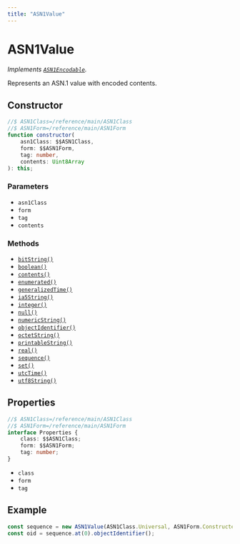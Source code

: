 ```yaml
---
title: "ASN1Value"
---
```


# ASN1Value

_Implements [`ASN1Encodable`](/reference/main/ASN1Encodable)._

Represents an ASN.1 value with encoded contents.

## Constructor

```ts
//$ ASN1Class=/reference/main/ASN1Class
//$ ASN1Form=/reference/main/ASN1Form
function constructor(
	asn1Class: $$ASN1Class,
	form: $$ASN1Form,
	tag: number,
	contents: Uint8Array
): this;
```

### Parameters

- `asn1Class`
- `form`
- `tag`
- `contents`

### Methods

- [`bitString()`](/reference/main/bitString)
- [`boolean()`](/reference/main/boolean)
- [`contents()`](/reference/main/ASN1Boolean/contents)
- [`enumerated()`](/reference/main/enumerated)
- [`generalizedTime()`](/reference/main/generalizedTime)
- [`ia5String()`](/reference/main/ia5String)
- [`integer()`](/reference/main/integer)
- [`null()`](/reference/main/null)
- [`numericString()`](/reference/main/numericString)
- [`objectIdentifier()`](/reference/main/objectIdentifier)
- [`octetString()`](/reference/main/octetString)
- [`printableString()`](/reference/main/printableString)
- [`real()`](/reference/main/real)
- [`sequence()`](/reference/main/sequence)
- [`set()`](/reference/main/set)
- [`utcTime()`](/reference/main/utcTime)
- [`utf8String()`](/reference/main/utf8String)

## Properties

```ts
//$ ASN1Class=/reference/main/ASN1Class
//$ ASN1Form=/reference/main/ASN1Form
interface Properties {
	class: $$ASN1Class;
	form: $$ASN1Form;
	tag: number;
}
```

- `class`
- `form`
- `tag`

## Example

```ts
const sequence = new ASN1Value(ASN1Class.Universal, ASN1Form.Constructed, 16, contents).sequence();
const oid = sequence.at(0).objectIdentifier();
```
